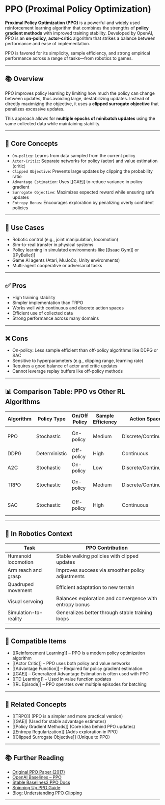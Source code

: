 # PPO (Proximal Policy Optimization)

**Proximal Policy Optimization (PPO)** is a powerful and widely used reinforcement learning algorithm that combines the strengths of **policy gradient methods** with improved training stability. Developed by OpenAI, PPO is an **on-policy**, **actor-critic** algorithm that strikes a balance between performance and ease of implementation.

PPO is favored for its simplicity, sample efficiency, and strong empirical performance across a range of tasks—from robotics to games.

---

## 📚 Overview

PPO improves policy learning by limiting how much the policy can change between updates, thus avoiding large, destabilizing updates. Instead of directly maximizing the objective, it uses a **clipped surrogate objective** that penalizes excessive updates.

This approach allows for **multiple epochs of minibatch updates** using the same collected data while maintaining stability.

---

## 🧠 Core Concepts

- `On-policy`: Learns from data sampled from the current policy  
- `Actor-Critic`: Separate networks for policy (actor) and value estimation (critic)  
- `Clipped Objective`: Prevents large updates by clipping the probability ratio  
- `Advantage Estimation`: Uses [[GAE]] to reduce variance in policy gradient  
- `Surrogate Objective`: Maximizes expected reward while ensuring safe updates  
- `Entropy Bonus`: Encourages exploration by penalizing overly confident policies  

---

## 🧰 Use Cases

- Robotic control (e.g., joint manipulation, locomotion)  
- Sim-to-real transfer in physical systems  
- Policy learning in simulated environments like [[Isaac Gym]] or [[PyBullet]]  
- Game AI agents (Atari, MuJoCo, Unity environments)  
- Multi-agent cooperative or adversarial tasks  

---

## ✅ Pros

- High training stability  
- Simpler implementation than TRPO  
- Works well with continuous and discrete action spaces  
- Efficient use of collected data  
- Strong performance across many domains  

---

## ❌ Cons

- On-policy: Less sample efficient than off-policy algorithms like DDPG or SAC  
- Sensitive to hyperparameters (e.g., clipping range, learning rate)  
- Requires a good balance of actor and critic updates  
- Cannot leverage replay buffers like off-policy methods  

---

## 📊 Comparison Table: PPO vs Other RL Algorithms

| Algorithm | Policy Type | On/Off Policy | Sample Efficiency | Action Space      | Stability | Common Use Case               |
|-----------|--------------|---------------|-------------------|-------------------|-----------|-------------------------------|
| PPO       | Stochastic   | On-policy      | Medium            | Discrete/Continuous | High      | Robotics, Sim2Real, Games     |
| DDPG      | Deterministic| Off-policy     | High              | Continuous          | Medium    | Continuous control            |
| A2C       | Stochastic   | On-policy      | Low               | Discrete/Continuous | Medium    | Simple environments           |
| TRPO      | Stochastic   | On-policy      | Medium            | Discrete/Continuous | Very High | Theoretical policy guarantees |
| SAC       | Stochastic   | Off-policy     | High              | Continuous          | High      | Complex robotics, exploration |

---

## 🤖 In Robotics Context

| Task                     | PPO Contribution                                       |
|--------------------------|--------------------------------------------------------|
| Humanoid locomotion      | Stable walking policies with clipped updates           |
| Arm reach and grasp      | Improves success via smoother policy adjustments       |
| Quadruped movement       | Efficient adaptation to new terrain                    |
| Visual servoing          | Balances exploration and convergence with entropy bonus|
| Simulation-to-reality    | Generalizes better through stable training loops       |

---

## 🔧 Compatible Items

- [[Reinforcement Learning]] – PPO is a modern policy optimization algorithm  
- [[Actor Critic]] – PPO uses both policy and value networks  
- [[Advantage Function]] – Required for policy gradient estimation  
- [[GAE]] – Generalized Advantage Estimation is often used with PPO  
- [[TD Learning]] – Used in value function updates  
- [[RL Episode]] – PPO operates over multiple episodes for batching  

---

## 🔗 Related Concepts

- [[TRPO]] (PPO is a simpler and more practical version)  
- [[GAE]] (Used for stable advantage estimates)  
- [[Policy Gradient Methods]] (Core idea behind PPO updates)  
- [[Entropy Regularization]] (Adds exploration in PPO)  
- [[Clipped Surrogate Objective]] (Unique to PPO)  

---

## 📚 Further Reading

- [Original PPO Paper (2017)](https://arxiv.org/abs/1707.06347)  
- [OpenAI Baselines – PPO](https://github.com/openai/baselines)  
- [Stable Baselines3 PPO Docs](https://stable-baselines3.readthedocs.io/en/master/modules/ppo.html)  
- [Spinning Up PPO Guide](https://spinningup.openai.com/en/latest/algorithms/ppo.html)  
- [Blog: Understanding PPO Clipping](https://iclr-blog-track.github.io/2022/03/25/ppo-implementation-details/)  

---
